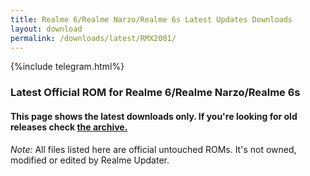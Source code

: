 ```yaml
---
title: Realme 6/Realme Narzo/Realme 6s Latest Updates Downloads
layout: download
permalink: /downloads/latest/RMX2001/
---
```

<script>
    $(document).ready(function () {
        loadLatest("RMX2001");
    });
</script>

{%include telegram.html%}

<div class="col-12 mx-auto">
    <h3 class="title bg-light p-2 rounded">Latest Official ROM for Realme 6/Realme Narzo/Realme 6s</h3>
    <h4>This page shows the latest downloads only. If you're looking for old releases check
        <a href="/downloads/archive/RMX2001/">the archive.</a></h4>
    <p><i>Note: </i>All files listed here are official untouched ROMs.
        It's not owned, modified or edited by Realme Updater.</p>
    <div id="downloads">
    </div>
</div>